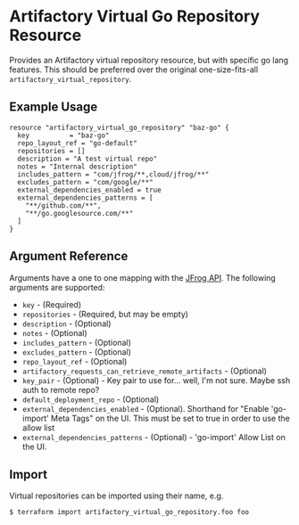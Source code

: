 # Artifactory Virtual Go Repository Resource

Provides an Artifactory virtual repository resource, but with specific go lang features. This should be preferred over the original
one-size-fits-all `artifactory_virtual_repository`. 

## Example Usage

```hcl
resource "artifactory_virtual_go_repository" "baz-go" {
  key          = "baz-go"
  repo_layout_ref = "go-default"
  repositories = []
  description = "A test virtual repo"
  notes = "Internal description"
  includes_pattern = "com/jfrog/**,cloud/jfrog/**"
  excludes_pattern = "com/google/**"
  external_dependencies_enabled = true
  external_dependencies_patterns = [
    "**/github.com/**",
    "**/go.googlesource.com/**"
  ]
}
```

## Argument Reference

Arguments have a one to one mapping with the [JFrog API](https://www.jfrog.com/confluence/display/RTF/Repository+Configuration+JSON). The following arguments are supported:

* `key` - (Required)
* `repositories` - (Required, but may be empty)
* `description` - (Optional)
* `notes` - (Optional)
* `includes_pattern` - (Optional)
* `excludes_pattern` - (Optional)
* `repo_layout_ref` - (Optional)
* `artifactory_requests_can_retrieve_remote_artifacts` - (Optional)
* `key_pair` - (Optional) - Key pair to use for... well, I'm not sure. Maybe ssh auth to remote repo?
* `default_deployment_repo` - (Optional)
* `external_dependencies_enabled` - (Optional). Shorthand for "Enable 'go-import' Meta Tags" on the UI. This must be set to true in order to use the allow list
* `external_dependencies_patterns` - (Optional) - 'go-import' Allow List on the UI.

## Import

Virtual repositories can be imported using their name, e.g.

```
$ terraform import artifactory_virtual_go_repository.foo foo
```
